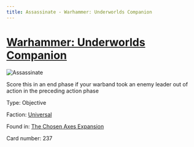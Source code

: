 ```yaml
---
title: Assassinate - Warhammer: Underworlds Companion
---
```


# [Warhammer: Underworlds Companion](https://guidokessels.github.io/wh-underworlds)

  

![Assassinate](https://warhammerunderworlds.com/wp-content/uploads/sites/6/2018/02/237_ENG.png)

Score this in an end phase if your warband took an enemy leader out of action in the preceding action phase

Type: Objective

Faction: [Universal](https://guidokessels.github.io/wh-underworlds/factions/universal)

Found in: [The Chosen Axes Expansion](https://guidokessels.github.io/wh-underworlds/locations/the-chosen-axes-expansion)

Card number: 237
